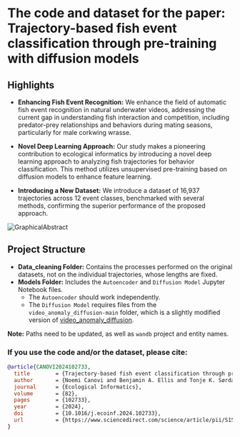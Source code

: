 # The code and dataset for the paper: Trajectory-based fish event classification through pre-training with diffusion models

## Highlights
- **Enhancing Fish Event Recognition:** We enhance the field of automatic fish event recognition in natural underwater videos, addressing the current gap in understanding fish interaction and competition, including predator-prey relationships and behaviors during mating seasons, particularly for male corkwing wrasse.

- **Novel Deep Learning Approach:** Our study makes a pioneering contribution to ecological informatics by introducing a novel deep learning approach to analyzing fish trajectories for behavior classification. This method utilizes unsupervised pre-training based on diffusion models to enhance feature learning.

- **Introducing a New Dataset:** We introduce a dataset of 16,937 trajectories across 12 event classes, benchmarked with several methods, confirming the superior performance of the proposed approach.

![GraphicalAbstract](https://github.com/NoeCanovi/Fish_Behaviors_Generative_Models/blob/main/graphicalAbstract.png)


## Project Structure

- **Data_cleaning Folder:** Contains the processes performed on the original datasets, not on the individual trajectories, whose lengths are fixed.
- **Models Folder:** Includes the `Autoencoder` and `Diffusion Model` Jupyter Notebook files.
  - The `Autoencoder` should work independently.
  - The `Diffusion Model` requires files from the `video_anomaly_diffusion-main` folder, which is a slightly modified version of [video_anomaly_diffusion](https://github.com/AnilOsmanTur/video_anomaly_diffusion).

**Note:** Paths need to be updated, as well as `wandb` project and entity names.


### If you use the code and/or the dataset, please cite:

```bibtex
@article{CANOVI2024102733,
  title        = {Trajectory-based fish event classification through pre-training with diffusion models},
  author       = {Noemi Canovi and Benjamin A. Ellis and Tonje K. Sørdalen and Vaneeda Allken and Kim T. Halvorsen and Ketil Malde and Cigdem Beyan},
  journal      = {Ecological Informatics},
  volume       = {82},
  pages        = {102733},
  year         = {2024},
  doi          = {10.1016/j.ecoinf.2024.102733},
  url          = {https://www.sciencedirect.com/science/article/pii/S1574954124002759},
}

